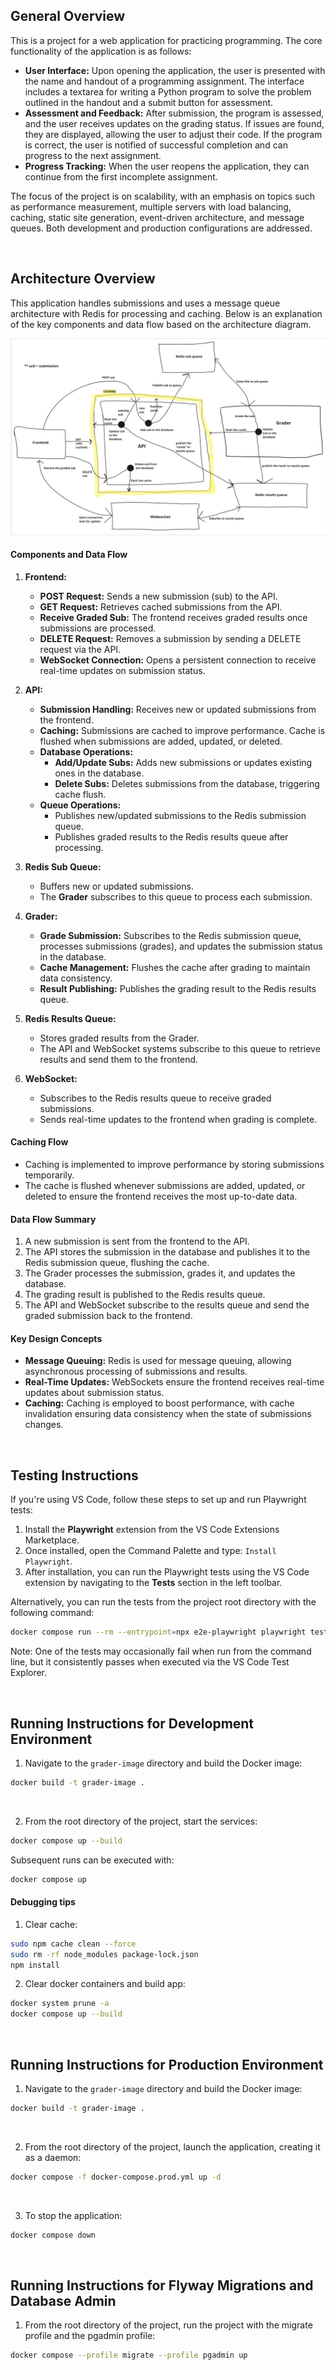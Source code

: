 ## General Overview

This is a project for a web application for practicing programming. The core functionality of the application is as follows:

- **User Interface:** Upon opening the application, the user is presented with the name and handout of a programming assignment. The interface includes a textarea for writing a Python program to solve the problem outlined in the handout and a submit button for assessment.
- **Assessment and Feedback:** After submission, the program is assessed, and the user receives updates on the grading status. If issues are found, they are displayed, allowing the user to adjust their code. If the program is correct, the user is notified of successful completion and can progress to the next assignment.
- **Progress Tracking:** When the user reopens the application, they can continue from the first incomplete assignment.

The focus of the project is on scalability, with an emphasis on topics such as performance measurement, multiple servers with load balancing, caching, static site generation, event-driven architecture, and message queues. Both development and production configurations are addressed.

<br>

## Architecture Overview

This application handles submissions and uses a message queue architecture with Redis for processing and caching. Below is an explanation of the key components and data flow based on the architecture diagram.

![Architecture Overview](static/Architecture.png)

#### Components and Data Flow

1. **Frontend:**
   - **POST Request:** Sends a new submission (sub) to the API. 
   - **GET Request:** Retrieves cached submissions from the API.
   - **Receive Graded Sub:** The frontend receives graded results once submissions are processed.
   - **DELETE Request:** Removes a submission by sending a DELETE request via the API.
   - **WebSocket Connection:** Opens a persistent connection to receive real-time updates on submission status.

2. **API:**
   - **Submission Handling:** Receives new or updated submissions from the frontend.
   - **Caching:** Submissions are cached to improve performance. Cache is flushed when submissions are added, updated, or deleted.
   - **Database Operations:** 
     - **Add/Update Subs:** Adds new submissions or updates existing ones in the database.
     - **Delete Subs:** Deletes submissions from the database, triggering cache flush.
   - **Queue Operations:** 
     - Publishes new/updated submissions to the Redis submission queue.
     - Publishes graded results to the Redis results queue after processing.

3. **Redis Sub Queue:**
   - Buffers new or updated submissions.
   - The **Grader** subscribes to this queue to process each submission.

4. **Grader:**
   - **Grade Submission:** Subscribes to the Redis submission queue, processes submissions (grades), and updates the submission status in the database.
   - **Cache Management:** Flushes the cache after grading to maintain data consistency.
   - **Result Publishing:** Publishes the grading result to the Redis results queue.

5. **Redis Results Queue:**
   - Stores graded results from the Grader.
   - The API and WebSocket systems subscribe to this queue to retrieve results and send them to the frontend.

6. **WebSocket:**
   - Subscribes to the Redis results queue to receive graded submissions.
   - Sends real-time updates to the frontend when grading is complete.

#### Caching Flow
- Caching is implemented to improve performance by storing submissions temporarily. 
- The cache is flushed whenever submissions are added, updated, or deleted to ensure the frontend receives the most up-to-date data.

#### Data Flow Summary
1. A new submission is sent from the frontend to the API.
2. The API stores the submission in the database and publishes it to the Redis submission queue, flushing the cache.
3. The Grader processes the submission, grades it, and updates the database.
4. The grading result is published to the Redis results queue.
5. The API and WebSocket subscribe to the results queue and send the graded submission back to the frontend.

#### Key Design Concepts
- **Message Queuing:** Redis is used for message queuing, allowing asynchronous processing of submissions and results.
- **Real-Time Updates:** WebSockets ensure the frontend receives real-time updates about submission status.
- **Caching:** Caching is employed to boost performance, with cache invalidation ensuring data consistency when the state of submissions changes.

<br>

## Testing Instructions

If you're using VS Code, follow these steps to set up and run Playwright tests:

1. Install the **Playwright** extension from the VS Code Extensions Marketplace.
2. Once installed, open the Command Palette and type: `Install Playwright`.
3. After installation, you can run the Playwright tests using the VS Code extension by navigating to the **Tests** section in the left toolbar.

Alternatively, you can run the tests from the project root directory with the following command:

```bash
docker compose run --rm --entrypoint=npx e2e-playwright playwright test
```

Note: One of the tests may occasionally fail when run from the command line, but it consistently passes when executed via the VS Code Test Explorer.

<br>

## Running Instructions for Development Environment

1. Navigate to the `grader-image` directory and build the Docker image:

```bash
docker build -t grader-image .
```
<br>

2. From the root directory of the project, start the services:

```bash
docker compose up --build
```

Subsequent runs can be executed with:

```bash
docker compose up
```

#### Debugging tips

1. Clear cache:

```bash
sudo npm cache clean --force
sudo rm -rf node_modules package-lock.json
npm install
```

2. Clear docker containers and build app:

```bash
docker system prune -a
docker compose up --build
```

<br>

## Running Instructions for Production Environment

1. Navigate to the `grader-image` directory and build the Docker image:

```bash
docker build -t grader-image .
```
<br>

2. From the root directory of the project, launch the application, creating it as a daemon:

```bash
docker compose -f docker-compose.prod.yml up -d
```

<br>

3. To stop the application:

```bash
docker compose down
```

<br>

## Running Instructions for Flyway Migrations and Database Admin

1. From the root directory of the project, run the project with the migrate profile and the pgadmin profile:

```bash
docker compose --profile migrate --profile pgadmin up
```


